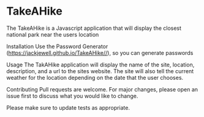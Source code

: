 # TakeAHike
The TakeAHike is a Javascript application that will display the closest national park near the users location

Installation
Use the Password Generator (https://jackjewell.github.io/TakeAHike//), so you can generate passwords

Usage
The TakAHike application will display the name of the site, location, description, and a url to the sites website. The site will also tell the current weather for the location depending on the date that the user chooses. 

Contributing
Pull requests are welcome. For major changes, please open an issue first to discuss what you would like to change.

Please make sure to update tests as appropriate.
